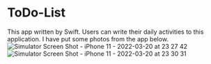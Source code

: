 # ToDo-List
This app written by Swift. Users can write their daily activities to this application. 
I have put some photos from the app below.
![Simulator Screen Shot - iPhone 11 - 2022-03-20 at 23 27 42](https://user-images.githubusercontent.com/75434270/159184713-63a34bd0-65bb-44f5-8214-c69fb40f7c03.png)
![Simulator Screen Shot - iPhone 11 - 2022-03-20 at 23 30 31](https://user-images.githubusercontent.com/75434270/159184797-7267d585-f8ba-4d27-8fb3-7b43975d3b63.png)
